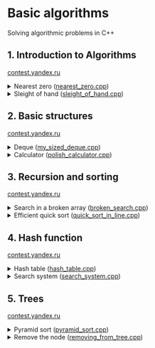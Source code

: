 # **Basic algorithms**
Solving algorithmic problems in C++

## 1. Introduction to Algorithms 
[contest.yandex.ru](https://contest.yandex.ru/contest/22449/problems/)

<details><summary>Nearest zero (<a href="https://github.com/Attii/Algorithms-and-Data-Structures/blob/main/sprint1/nearest_zero.cpp">nearest_zero.cpp</a>)</summary>
  <br>
  
### Task
  
  Timofey is looking for a place to build a house. The street where he wants to live has a length of n, meaning it consists of n  identical consecutive plots. Each plot is either empty or already has a house built on it.

Sociable Timofey does not want to live far from other people on this street. Therefore, it is important for him to know the distance from each plot to the nearest empty plot. If the plot is empty, this distance will be zero — the distance to itself.

Help Timofey calculate these distances. For this, you have a map of the street. Houses in Timofey's city were numbered in the order they were built, so their numbers on the map are unordered. Empty plots are marked with zeros.

### Input Format
The first line contains the length of the street — \( n \) (1 ≤ \( n \) ≤ \( 10^6 \)). The next line contains \( n \) non-negative integers — house numbers and designations of empty plots on the map (zeros). It is guaranteed that there is at least one zero in the sequence. House numbers (positive integers) are unique and do not exceed \( 10^9 \).

### Output Format
For each of the plots, output the distance to the nearest zero. Print the numbers in one line, separated by spaces.

### Example 1
**Input**
```
5
0 1 4 9 0
```
**Output**
```
0 1 2 1 0
```

### Example 2
**Input**
```
6
0 7 9 4 8 20
```
**Output**
```
0 1 2 3 4 5
```
</details>

<details>
  <summary>Sleight of hand (<a href="https://github.com/Attii/Algorithms-and-Data-Structures/blob/main/sprint1/sleight_of_hand.cpp">sleight_of_hand.cpp</a>)</summary>

  <br>

  ### Task

  The game "Speed Typing Trainer" consists of a 4x4 field of keys, which either have a dot or a digit from one to nine. The essence of the game is as follows: in each round, a combination of digits and dots appears on the field. At time \( t \), the player must simultaneously press all the keys that have the digit \( t \).

If at time \( t \) all the required keys are pressed, the players score one point. If there are no keys with the digit \( t \) on the field, no point is awarded.

Two players can press \( k \) keys each at the same time. Determine the number of points Gosha and Timofey can earn if they press the keys together. Let's consider Example 1, where \( k = 3 \).

Suppose \( t = 1 \). In this case, one player must press two keys with the digit 1. To find out how many keys two players will press, use the formula: \( k \times 2 \). It turns out that together the boys will press six keys and earn a point.

When \( t = 2 \), the two players need to press seven keys simultaneously. But this is not possible for the guys: each can press only three keys. No point is awarded.

At \( t = 3 \), each player needs to press one key. Success! Now Gosha and Timofey have two points.

There are no other digits on the field. Therefore, in the next rounds, where \( t = 4 \ldots t = 9 \), no points will be awarded. Thus, Gosha and Timofey will earn two points.

Determine the number of points Gosha and Timofey can earn if they press the keys together.

### Input Format
The first line contains an integer \( k \) (1 ≤ \( k \) ≤ 5).

The next four lines represent the appearance of the trainer — 4 characters in each line. Each character is either a dot or a digit from 1 to 9. The characters in one line are consecutive and not separated by spaces.

### Output Format
Print a single number — the maximum number of points that Gosha and Timofey can score.

### Example 1
**Input**
```
3
1231
2..2
2..2
2..2
```
**Output**
```
2
```

### Example 2
**Input**
```
4
1111
9999
1111
9911
```
**Output**
```
1
```

### Example 3
**Input**
```
4
1111
1111
1111
1111
```
**Output**
```
0
```
</details>

## 2. Basic structures
[contest.yandex.ru](https://contest.yandex.ru/contest/22779/problems/)

<details>
  <summary>Deque (<a href="https://github.com/Attii/Algorithms-and-Data-Structures/blob/main/sprint2/my_sized_deque.cpp">my_sized_deque.cpp</a>)</summary>
  
  <br>

### Task
Gosha implemented a data structure called Deque (double-ended queue), where the maximum size is determined by a given number. The methods `push_back(x)`, `push_front(x)`, `pop_back()`, and `pop_front()` worked correctly. However, if the deque had many elements, the program ran very slowly. The problem was that not all operations were performed in O(1) time complexity. Help Gosha! Write an efficient implementation.

Attention: Use a circular buffer for the implementation.

### Input format
The first line contains the number of commands `n` — an integer not exceeding 100,000. The second line contains the number `m` — the maximum size of the deque. It does not exceed 50,000. The next `n` lines contain one of the following commands:

- `push_back(value)` – add an element to the end of the deque. If the deque already contains the maximum number of elements, output "error".
- `push_front(value)` – add an element to the beginning of the deque. If the deque already contains the maximum number of elements, output "error".
- `pop_front()` – output the first element of the deque and remove it. If the deque was empty, output "error".
- `pop_back()` – output the last element of the deque and remove it. If the deque was empty, output "error".

`Value` is an integer not exceeding 1000 in absolute value.

### Output format
Output the result of each command on a separate line. For successful `push_back(x)` and `push_front(x)` commands, do not output anything.

### Example 1

#### Input
```plaintext
4
4
push_front 861
push_front -819
pop_back
pop_back
```

#### Output
```plaintext
861
-819
```

### Example 2

#### Input
```plaintext
7
10
push_front -855
push_front 0
pop_back
pop_back
push_back 844
pop_back
push_back 823
```

#### Output
```plaintext
-855
0
844
```

### Example 3

#### Input
```plaintext
6
6
push_front -201
push_back 959
push_back 102
push_front 20
pop_front
pop_back
```

#### Output
```plaintext
20
102
```
</details>

<details><summary>Calculator (<a href="https://github.com/Attii/Algorithms-and-Data-Structures/blob/main/sprint2/polish_calculator.cpp">polish_calculator.cpp</a>)</summary>
  <br>

  ### Task 

The task is related to reverse Polish notation. It is used for parsing arithmetic expressions. It is also sometimes called postfix notation.

In postfix notation, operands are located before the operators.

Example 1:
```
3 4 +
```
means 3 + 4 and equals 7.

Example 2:
```
12 5 /
```
Since division is integer division, the result is 2.

Example 3:
```
10 2 4 * -
```
means 10 - 2 * 4 and equals 2.

Let's analyze the last example in more detail:

The * sign is immediately after the numbers 2 and 4, so the operation indicated by this sign must be applied to them, that is, multiply these two numbers. As a result, we get 8.

After that, the expression becomes:

```
10 8 -
```
The "minus" operation must be applied to the two preceding numbers, that is, 10 and 8. As a result, we get 2.

Let's consider the algorithm in more detail. To implement it, we will use a stack.

To calculate the value of an expression written in reverse Polish notation, you need to read the expression from left to right and follow these steps:

1. **Process the input symbol**:
   - If an operand is encountered, it is placed on the top of the stack.
   - If an operation sign is encountered, the operation is performed on the required number of values taken from the stack in the order they were added. The result of the performed operation is placed on the top of the stack.
2. **If the input set of characters is not fully processed, go back to step 1**.
3. **After fully processing the input set of characters, the result of the expression calculation is on the top of the stack**. If there are several numbers left in the stack, only the top element should be output.

**Note about negative numbers and division**: In this task, division is understood as mathematical integer division. This means that rounding always occurs downwards. Specifically, if `a / b = c`, then `b ⋅ c` is the largest number that does not exceed `a` and is simultaneously divisible by `b`.

For example, `-1 / 3 = -1`. Be careful: in C++, Java, and Go, for instance, division works differently.

In the current task, it is guaranteed that there is no division by a negative number.

### Input Format
The single line contains an expression written in reverse Polish notation. Numbers and arithmetic operations are separated by spaces.

The input may include the operations: `+`, `-`, `*`, `/` and numbers, whose absolute value does not exceed 10000.

It is guaranteed that the value of intermediate expressions in the test data does not exceed 50000 in absolute value.

### Output Format
Output a single number — the value of the expression.

### Example 1

**Input**:
```
2 1 + 3 *
```

**Output**:
```
9
```

### Example 2

**Input**:
```
7 2 + 4 * 2 +
```

**Output**:
```
38
```
  
</details>

## 3. Recursion and sorting
[contest.yandex.ru](https://contest.yandex.ru/contest/23638/problems/)

<details><summary>Search in a broken array (<a href="https://github.com/Attii/Algorithms-and-Data-Structures/blob/main/sprint3/broken_search.cpp">broken_search.cpp</a>)</summary>
<br>

  ### Task 

Alla made a mistake when copying data from one data structure to another. She stored an array of numbers in a circular buffer. The array was sorted in ascending order, allowing elements to be found in logarithmic time. Alla copied the data from the circular buffer to a regular array but shifted the data of the original sorted sequence (the array could still remain sorted). Nonetheless, it's necessary to ensure the ability to find an element in it in O(log n) time.
You can assume that the array contains only unique elements.
You are required to implement a function that performs the search in the broken array. Note that reading data and printing the answer is not required.

### Input format
The function accepts an array of natural numbers and a target number `k`. The length of the array does not exceed 10000. The elements of the array and the number `k` do not exceed 10000 in value.
In the examples:
The first line contains the number `n` — the length of the array.
The second line contains a positive number `k` — the target element.
In the next line, `n` natural numbers are given separated by spaces — the elements of the array.

### Output format
The function should return the index of the element equal to `k` if it is present in the array (indexing starts from zero). If the element is not found, the function should return `-1`.
The array cannot be modified.
To filter out inefficient solutions, your function will be run from 10000 to 1000000 times.

### Example 1

**Input**:
```plaintext
9
5
19 21 100 101 1 4 5 7 12
```

**Output**:
```plaintext
6
```

### Example 2

**Input**:
```plaintext
2
1
5 1
```

**Output**:
```plaintext
1
```
</details>

<details><summary>Efficient quick sort (<a href="https://github.com/Attii/Algorithms-and-Data-Structures/blob/main/sprint3/quick_sort_in_line.cpp">quick_sort_in_line.cpp</a>)</summary>
  <br>

  ### Task 

Timofey decided to organize a competitive programming contest to find talented interns. The tasks are prepared, participants are registered, and tests are written. The only thing left is to determine the winner at the end of the competition.

Each participant has a unique login. When the competition is over, each participant will be associated with two indicators: the number of solved problems Pi and the penalty size Fi. Penalties are awarded for unsuccessful attempts and the time taken to solve the problem.

Timofey decided to sort the results table as follows: when comparing two participants, the one who has solved more problems will be ranked higher. If the number of solved problems is the same, the participant with the lower penalty will be ranked higher. If the penalties are also the same, the participant whose login comes first in alphabetical (lexicographical) order will be ranked higher.

Timofey ordered hoodies for the winners and went to the store to pick them up the day before. In his absence, he entrusted you to implement the quicksort algorithm for the results table. Since Timofey loves competitive programming and dislikes wasting RAM, your implementation of the sorting algorithm must not use O(n) additional memory for intermediate data (this modification of quicksort is called "in-place").

### How in-place quicksort works

As with the usual quicksort that uses additional memory, you need to select a pivot element, and then reorder the array. We will make sure that elements not exceeding the pivot come first, followed by elements greater than the pivot.

Then the sort is called recursively for the two resulting parts. The step of partitioning elements into groups usually uses additional memory in the ordinary algorithm. Now let's see how to implement this step in-place.

Let's assume we have chosen a pivot element. We will use two pointers, left and right, which initially point to the left and right ends of the segment, respectively. Then we will move the left pointer to the right as long as it points to an element less than the pivot. Similarly, we move the right pointer to the left as long as it points to an element greater than the pivot. Eventually, the left pointer will point to an element that belongs to the second group, and the right pointer will point to an element that belongs to the first group. We will swap these elements and move the pointers to the next elements. We will repeat this action until the left and right pointers meet.

### Input format
The first line contains the number of participants `n`, where 1 ≤ n ≤ 100,000.
Each of the next `n` lines contains information about one participant.
The `i`-th participant is described by three parameters:

- a unique login (a string of lowercase Latin letters no longer than 20 characters)
- the number of solved problems `Pi`
- the penalty `Fi`

`Fi` and `Pi` are integers in the range from 0 to 10^9.

### Output format
For the sorted list of participants, print their logins one per line in order.

### Example 1

**Input**:
```
5
alla 4 100
gena 6 1000
gosha 2 90
rita 2 90
timofey 4 80
```

**Output**:
```
gena
timofey
alla
gosha
rita
```

### Example 2

**Input**:
```
5
alla 0 0
gena 0 0
gosha 0 0
rita 0 0
timofey 0 0
```

**Output**:
```
alla
gena
gosha
rita
timofey
```

</details>

## 4. Hash function
[contest.yandex.ru](https://contest.yandex.ru/contest/23991/problems/)

<details><summary>Hash table (<a href="https://github.com/Attii/Algorithms-and-Data-Structures/blob/main/sprint4/hash_table.cpp">hash_table.cpp</a>)</summary>
<br>

### Task 

Timofey, as a good manager, keeps information about his employees' salaries in a database and constantly updates it. He has tasked you with implementing a hash table to store this salary database.

The hash table should support the following operations:

- `put key value` — adding a key-value pair. If the given key already exists in the table, the corresponding value is updated.
- `get key` — retrieving the value by key. If the key is not in the table, output "None". Otherwise, output the found value.
- `delete key` — deleting a key from the table. If the key does not exist, output "None", otherwise output the value stored by this key and delete the key.

The table stores unique keys.

### Implementation Requirements:

- You cannot use built-in hash table implementations provided by programming languages (e.g., `std::unordered_map` in C++, `dict` in Python, `HashMap` in Java, etc.).
- Handle collisions using chaining or open addressing.
- All operations should run in O(1) on average.
- Rehashing and resizing the hash table are not required.
- Keys and values, employee IDs and their salaries, are integers. Support for arbitrary hashable types is not required.

### Input Format

The first line specifies the total number of queries to the table `n` (1 ≤ n ≤ 10^6).

The next `n` lines contain the queries, which are of three types: `get`, `put`, `delete` — as described in the requirements.

All keys and values are integers not exceeding 10^9 in absolute value. Numbers can be negative.

In any sequence of commands, the number of keys in the hash table cannot exceed 10^5.

### Output Format

For each `get` and `delete` query, output the response on a separate line.

### Example 1

**Input**:
```
10
get 1
put 1 10
put 2 4
get 1
get 2
delete 2
get 2
put 1 5
get 1
delete 2
```

**Output**:
```
None
10
4
4
None
5
None
```

### Example 2

**Input**:
```
8
get 9
delete 9
put 9 1
get 9
put 9 2
get 9
put 9 3
get 9
```

**Output**:
```
None
None
1
2
3
```

</details>

<details><summary>Search system (<a href="https://github.com/Attii/Algorithms-and-Data-Structures/blob/main/sprint4/search_system.cpp">search_system.cpp</a>)</summary>
  <br>

  ### Task 

Timofey is developing his own search engine.

There are `n` documents, each of which is a text made up of words. A search index needs to be built from these documents. The system will receive queries as input. A query is a set of words. The task is to output the top 5 most relevant documents for each query.

The relevance of a document is calculated as follows: for each unique word in the query, count its occurrences in the document, and sum these counts for all words in the query. The total sum is the relevance of the document. The higher the sum, the more relevant the document is to the query.

Documents in the output are sorted by decreasing relevance. If the relevance of documents is the same, they are sorted by their index in the input data (i.e., in ascending order).

Consider cases where queries consist of words that appear in a small number of documents. What if a word appears many times in one document?

### Input Format
The first line contains a natural number `n` — the number of documents in the database (1 ≤ n ≤ 10^4).

The next `n` lines contain the documents, one per line. Each document consists of several words separated by a single space, made up of lowercase Latin letters. The length of each document does not exceed 1000 characters. A document is never empty.

The next line contains the number of queries — a natural number `m` (1 ≤ m ≤ 10^4). The following `m` lines contain the queries, one per line. Each query consists of one or more words separated by a single space, made up of lowercase Latin letters. The length of each query does not exceed 100 characters. A query is never empty.

### Output Format
For each query, output the numbers of the top five most relevant documents on one line. If fewer than five documents are found, output as many as are found. Do not output documents with a relevance of 0.

### Example 1

**Input**:
```plaintext
3
i love coffee
coffee with milk and sugar
free tea for everyone
3
i like black coffee without milk
everyone loves new year
mary likes black coffee without milk
```

**Output**:
```plaintext
1 2
3
2 1
```

### Example 2

**Input**:
```plaintext
6
buy flat in moscow
rent flat in moscow
sell flat in moscow
want flat in moscow like crazy
clean flat in moscow on weekends
renovate flat in moscow
1
flat in moscow for crazy weekends
```

**Output**:
```plaintext
4 5 1 2 3
```

### Example 3

**Input**:
```plaintext
3
i like dfs and bfs
i like dfs dfs
i like bfs with bfs and bfs
1
dfs dfs dfs dfs bfs
```

**Output**:
```plaintext
3 1 2
```

</details>

## 5. Trees 
[contest.yandex.ru](https://contest.yandex.ru/contest/24809/problems/)

<details><summary>Pyramid sort (<a href="https://github.com/Attii/Algorithms-and-Data-Structures/blob/main/sprint5/pyramid_sort.cpp">pyramid_sort.cpp</a>)</summary>
<br>

### Task 

Timofey decided to organize a programming competition to find talented interns. The tasks are selected, participants are registered, and tests are written. The only thing left is to determine the winner at the end of the competition.

Each participant has a unique login. When the competition ends, two indicators will be associated with each participant: the number of solved problems Pi and the penalty size Fi. Penalties are awarded for unsuccessful attempts and the time spent on the problem.

Timofey decided to sort the results table as follows: when comparing two participants, the one who has solved more problems will be ranked higher. If the number of solved problems is the same, the participant with the lower penalty will be ranked higher. If the penalties are also the same, the participant whose login comes first in alphabetical (lexicographical) order will be ranked higher.

Timofey ordered hoodies for the winners and went to the store to pick them up the day before. In his absence, he entrusted you to implement the heap sort algorithm for the results table.

### Input Format
The first line contains the number of participants `n`, 1 ≤ n ≤ 100,000.
Each of the next `n` lines contains information about one participant.
The `i`-th participant is described by three parameters:

- a unique login (a string of lowercase Latin letters no more than 20 characters long)
- the number of solved problems `Pi`
- the penalty `Fi`

`Fi` and `Pi` are integers in the range from 0 to 10^9.

### Output Format
For the sorted list of participants, print their logins one per line in order.

### Example 1

**Input**:
```plaintext
5
alla 4 100
gena 6 1000
gosha 2 90
rita 2 90
timofey 4 80
```

**Output**:
```plaintext
gena
timofey
alla
gosha
rita
```

### Example 2

**Input**:
```plaintext
5
alla 0 0
gena 0 0
gosha 0 0
rita 0 0
timofey 0 0
```

**Output**:
```plaintext
alla
gena
gosha
rita
timofey
```
  
</details>

<details><summary>Remove the node (<a href="https://github.com/Attii/Algorithms-and-Data-Structures/blob/main/sprint5/removing_from_tree.cpp">removing_from_tree.cpp</a>)</summary>
  <br>
  
  ### Task 

You are given a binary search tree (BST) containing unique integer keys. Find the node with the given key and delete it from the tree while ensuring the tree remains a valid BST. If the key is not in the tree, do not modify the tree.
The function is provided with the root of the tree and the key to delete. The function should return the root of the modified tree. The deletion complexity should be O(h), where h is the height of the tree.
Creating new nodes is not allowed.
Use the provided code templates for this task, available at the following links:

- C++
- Java
- JavaScript
- Python
- C#
- Go
- Kotlin
- Swift

### Input Format
The tree keys are natural numbers not exceeding 10^9. In the final solution, do not define your own structure/class describing the tree node.

### Output Format
By default, the Make compiler is selected. The solution should be submitted as a file with the extension corresponding to your programming language. If you are writing in Java, the file name should be `Solution.java`, for C# – `Solution.cs`. For other languages, name the file `my_solution.ext`, replacing `ext` with the appropriate extension.

</details>
